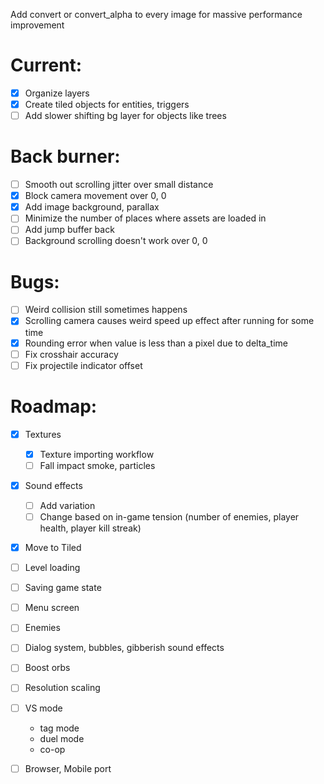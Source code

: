 Add convert or convert_alpha to every image for massive performance improvement

# Current:

- [x] Organize layers
- [x] Create tiled objects for entities, triggers
- [ ] Add slower shifting bg layer for objects like trees

# Back burner:

- [ ] Smooth out scrolling jitter over small distance
- [x] Block camera movement over 0, 0
- [x] Add image background, parallax
- [ ] Minimize the number of places where assets are loaded in
- [ ] Add jump buffer back
- [ ] Background scrolling doesn't work over 0, 0

# Bugs:

- [ ] Weird collision still sometimes happens
- [x] Scrolling camera causes weird speed up effect after running for some time
- [x] Rounding error when value is less than a pixel due to delta_time
- [ ] Fix crosshair accuracy
- [ ] Fix projectile indicator offset

# Roadmap:

- [x] Textures
  - [x] Texture importing workflow
  - [ ] Fall impact smoke, particles
- [x] Sound effects
  - [ ] Add variation
  - [ ] Change based on in-game tension (number of enemies, player health, player kill streak)
- [x] Move to Tiled
- [ ] Level loading
- [ ] Saving game state
- [ ] Menu screen

- [ ] Enemies
- [ ] Dialog system, bubbles, gibberish sound effects
- [ ] Boost orbs

- [ ] Resolution scaling

- [ ] VS mode
  - tag mode
  - duel mode
  - co-op
- [ ] Browser, Mobile port

